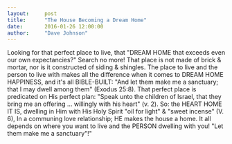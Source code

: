 ```yaml
---
layout:     post
title:      "The House Becoming a Dream Home"
date:       2016-01-26 12:00:00
author:     "Dave Johnson"
---
```


Looking for that perfect place to live, that "DREAM HOME that exceeds even our own expectancies?" Search no more! That place is not made of brick & mortar, nor is it constructed of siding & shingles. The place to live and the person to live with makes all the difference when it comes to DREAM HOME HAPPINESS, and it's all BIBLE-BUILT: "And let them make me a sanctuary; that I may dwell among them" (Exodus 25:8). That perfect place is predicated on His perfect plan: "Speak unto the children of Israel, that they bring me an offering ... willingly with his heart" (v. 2). So: the HEART HOME IT IS, dwelling in Him with His Holy Spirit "oil for light" & "sweet incense"  (V. 6), In a communing love relationship; HE makes the house a home. It all depends on where you want to live and the PERSON dwelling with you!  "Let them make me a sanctuary"!"
